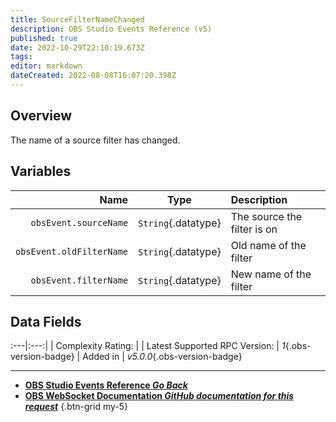 ```yaml
---
title: SourceFilterNameChanged
description: OBS Studio Events Reference (v5)
published: true
date: 2022-10-29T22:10:19.673Z
tags: 
editor: markdown
dateCreated: 2022-08-08T16:07:20.398Z
---
```


## Overview
The name of a source filter has changed.

## Variables
Name | Type | Description | 
----:|:----:|:------------|
`obsEvent.sourceName` | `String`{.datatype} | The source the filter is on
`obsEvent.oldFilterName` | `String`{.datatype} | Old name of the filter
`obsEvent.filterName` | `String`{.datatype} | New name of the filter

## Data Fields
:---|:---:|
| Complexity Rating: | <span class="stars stars--2"></span>
| Latest Supported RPC Version: | *1*{.obs-version-badge}
| Added in | *v5.0.0*{.obs-version-badge}

---

- [<i class="mdi mdi-chevron-left"></i>**OBS Studio Events Reference *Go Back***](/Broadcasters/OBS/Events)
- [<i class="mdi mdi-github"></i> **OBS WebSocket Documentation *GitHub documentation for this request***](https://github.com/obsproject/obs-websocket/blob/master/docs/generated/protocol.md#sourcefilternamechanged)
{.btn-grid my-5}